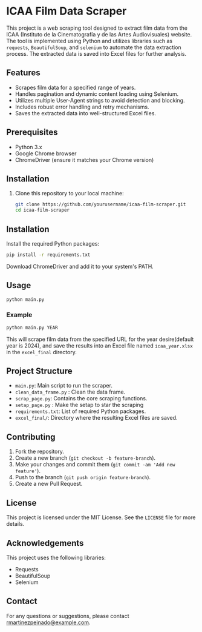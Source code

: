 # ICAA Film Data Scraper

This project is a web scraping tool designed to extract film data from the ICAA (Instituto de la Cinematografía y de las Artes Audiovisuales) website. The tool is implemented using Python and utilizes libraries such as `requests`, `BeautifulSoup`, and `selenium` to automate the data extraction process. The extracted data is saved into Excel files for further analysis.

## Features

- Scrapes film data for a specified range of years.
- Handles pagination and dynamic content loading using Selenium.
- Utilizes multiple User-Agent strings to avoid detection and blocking.
- Includes robust error handling and retry mechanisms.
- Saves the extracted data into well-structured Excel files.

## Prerequisites

- Python 3.x
- Google Chrome browser
- ChromeDriver (ensure it matches your Chrome version)

## Installation

1. Clone this repository to your local machine:
   ```bash
   git clone https://github.com/yourusername/icaa-film-scraper.git
   cd icaa-film-scraper
    ```
## Installation

Install the required Python packages:

```bash
pip install -r requirements.txt
```

Download ChromeDriver and add it to your system's PATH.

## Usage


```bash
python main.py
```

### Example
```bash
python main.py YEAR
```
This will scrape film data from the specified URL for the year desire(default year is 2024), and save the results into an Excel file named `icaa_year.xlsx` in the `excel_final` directory.

## Project Structure

- `main.py`: Main script to run the scraper.
- `clean_data_frame.py` : Clean the data frame.
- `scrap_page.py`: Contains the core scraping functions.
- `setap_page.py` : Make the setap to star the scraping
- `requirements.txt`: List of required Python packages.
- `excel_final/`: Directory where the resulting Excel files are saved.

## Contributing

1. Fork the repository.
2. Create a new branch (`git checkout -b feature-branch`).
3. Make your changes and commit them (`git commit -am 'Add new feature'`).
4. Push to the branch (`git push origin feature-branch`).
5. Create a new Pull Request.

## License

This project is licensed under the MIT License. See the `LICENSE` file for more details.

## Acknowledgements

This project uses the following libraries:

- Requests
- BeautifulSoup
- Selenium

## Contact

For any questions or suggestions, please contact rmartinezpeinado@example.com.
```
